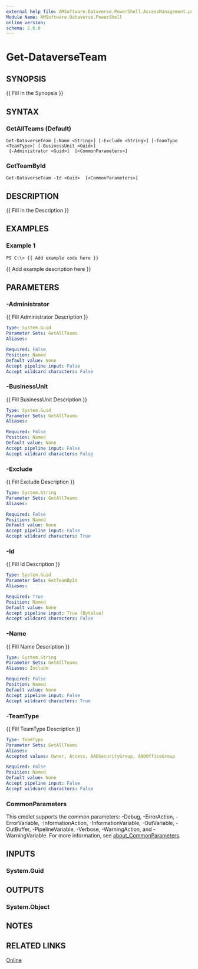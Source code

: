 ```yaml
---
external help file: AMSoftware.Dataverse.PowerShell.AccessManagement.psm1-help.xml
Module Name: AMSoftware.Dataverse.PowerShell
online version:
schema: 2.0.0
---
```


# Get-DataverseTeam

## SYNOPSIS
{{ Fill in the Synopsis }}

## SYNTAX

### GetAllTeams (Default)
```
Get-DataverseTeam [-Name <String>] [-Exclude <String>] [-TeamType <TeamType>] [-BusinessUnit <Guid>]
 [-Administrator <Guid>]  [<CommonParameters>]
```

### GetTeamById
```
Get-DataverseTeam -Id <Guid>  [<CommonParameters>]
```

## DESCRIPTION
{{ Fill in the Description }}

## EXAMPLES

### Example 1
```
PS C:\> {{ Add example code here }}
```

{{ Add example description here }}

## PARAMETERS

### -Administrator
{{ Fill Administrator Description }}

```yaml
Type: System.Guid
Parameter Sets: GetAllTeams
Aliases:

Required: False
Position: Named
Default value: None
Accept pipeline input: False
Accept wildcard characters: False
```

### -BusinessUnit
{{ Fill BusinessUnit Description }}

```yaml
Type: System.Guid
Parameter Sets: GetAllTeams
Aliases:

Required: False
Position: Named
Default value: None
Accept pipeline input: False
Accept wildcard characters: False
```

### -Exclude
{{ Fill Exclude Description }}

```yaml
Type: System.String
Parameter Sets: GetAllTeams
Aliases:

Required: False
Position: Named
Default value: None
Accept pipeline input: False
Accept wildcard characters: True
```

### -Id
{{ Fill Id Description }}

```yaml
Type: System.Guid
Parameter Sets: GetTeamById
Aliases:

Required: True
Position: Named
Default value: None
Accept pipeline input: True (ByValue)
Accept wildcard characters: False
```

### -Name
{{ Fill Name Description }}

```yaml
Type: System.String
Parameter Sets: GetAllTeams
Aliases: Include

Required: False
Position: Named
Default value: None
Accept pipeline input: False
Accept wildcard characters: True
```

### -TeamType
{{ Fill TeamType Description }}

```yaml
Type: TeamType
Parameter Sets: GetAllTeams
Aliases:
Accepted values: Owner, Access, AADSecurityGroup, AADOfficeGroup

Required: False
Position: Named
Default value: None
Accept pipeline input: False
Accept wildcard characters: False
```

### CommonParameters
This cmdlet supports the common parameters: -Debug, -ErrorAction, -ErrorVariable, -InformationAction, -InformationVariable, -OutVariable, -OutBuffer, -PipelineVariable, -Verbose, -WarningAction, and -WarningVariable. For more information, see [about_CommonParameters](http://go.microsoft.com/fwlink/?LinkID=113216).

## INPUTS

### System.Guid
## OUTPUTS

### System.Object
## NOTES

## RELATED LINKS

[Online](https://github.com/AMSoftwareNL/DataversePowershell/blob/main/docs/Get-DataverseTeam.md)


